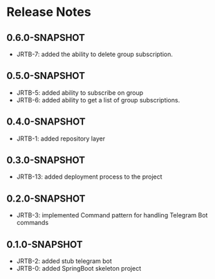 # Release Notes

## 0.6.0-SNAPSHOT

*   JRTB-7: added the ability to delete group subscription.


## 0.5.0-SNAPSHOT

*   JRTB-5: added ability to subscribe on group
*   JRTB-6: added ability to get a list of group subscriptions.


## 0.4.0-SNAPSHOT

*   JRTB-1: added repository layer

## 0.3.0-SNAPSHOT

*   JRTB-13: added deployment process to the project

## 0.2.0-SNAPSHOT

*   JRTB-3: implemented Command pattern for handling Telegram Bot commands

## 0.1.0-SNAPSHOT

*   JRTB-2: added stub telegram bot
*   JRTB-0: added SpringBoot skeleton project